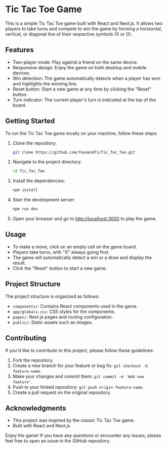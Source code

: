 # Tic Tac Toe Game

This is a simple Tic Tac Toe game built with React and Next.js. It allows two players to take turns and compete to win the game by forming a horizontal, vertical, or diagonal line of their respective symbols (X or O).

## Features

- Two-player mode: Play against a friend on the same device.
- Responsive design: Enjoy the game on both desktop and mobile devices.
- Win detection: The game automatically detects when a player has won and highlights the winning line.
- Reset button: Start a new game at any time by clicking the "Reset" button.
- Turn indicator: The current player's turn is indicated at the top of the board.

## Getting Started

To run the Tic Tac Toe game locally on your machine, follow these steps:

1. Clone the repository:

   ```bash
   git clone https://github.com/YounesAT1/Tic_Tac_Toe.git
   ```

2. Navigate to the project directory:

   ```bash
   cd Tic_Tac_Toe
   ```

3. Install the dependencies:

   ```bash
   npm install
   ```

4. Start the development server:

   ```bash
   npm run dev
   ```

5. Open your browser and go to [http://localhost:3000](http://localhost:3000) to play the game.

## Usage

- To make a move, click on an empty cell on the game board.
- Players take turns, with "X" always going first.
- The game will automatically detect a win or a draw and display the result.
- Click the "Reset" button to start a new game.

## Project Structure

The project structure is organized as follows:

- `components/`: Contains React components used in the game.
- `app/globals.css`: CSS styles for the components.
- `pages/`: Next.js pages and routing configuration.
- `public/`: Static assets such as images.

## Contributing

If you'd like to contribute to this project, please follow these guidelines:

1. Fork the repository.
2. Create a new branch for your feature or bug fix: `git checkout -b feature-name`.
3. Make your changes and commit them: `git commit -m 'Add new feature'`.
4. Push to your forked repository: `git push origin feature-name`.
5. Create a pull request on the original repository.

## Acknowledgments

- This project was inspired by the classic Tic Tac Toe game.
- Built with React and Next.js.

Enjoy the game! If you have any questions or encounter any issues, please feel free to open an issue in the GitHub repository.
